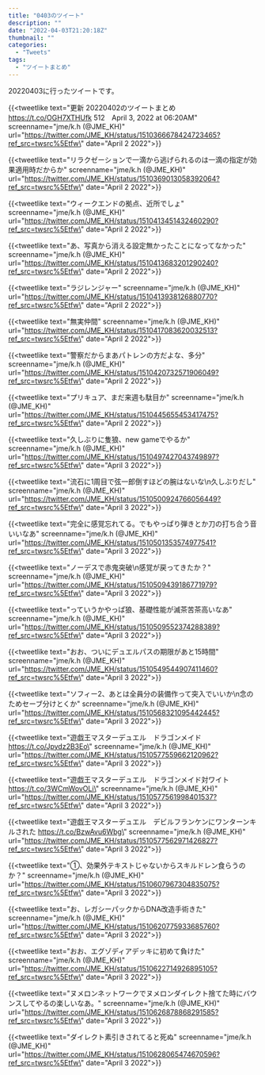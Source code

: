 ```yaml
---
title: "0403のツイート"
description: ""
date: "2022-04-03T21:20:18Z"
thumbnail: ""
categories:
  - "Tweets"
tags:
  - "ツイートまとめ"
---
```

20220403に行ったツイートです。
<!--more-->
{{<tweetlike text=\"更新 20220402のツイートまとめ https://t.co/OGH7XTHUfk 512　April 3, 2022 at 06:20AM\" screenname=\"jme/k.h (@JME_KH)\" url=\"https://twitter.com/JME_KH/status/1510366678424723465?ref_src=twsrc%5Etfw\" date=\"April 2 2022\">}}

{{<tweetlike text=\"リラクゼーションで一滴から逃げられるのは一滴の指定が効果適用時だからか\" screenname=\"jme/k.h (@JME_KH)\" url=\"https://twitter.com/JME_KH/status/1510369013058392064?ref_src=twsrc%5Etfw\" date=\"April 2 2022\">}}

{{<tweetlike text=\"ウィークエンドの拠点、近所でしょ\" screenname=\"jme/k.h (@JME_KH)\" url=\"https://twitter.com/JME_KH/status/1510413451432460290?ref_src=twsrc%5Etfw\" date=\"April 2 2022\">}}

{{<tweetlike text=\"あ、写真から消える設定無かったことになってなかった\" screenname=\"jme/k.h (@JME_KH)\" url=\"https://twitter.com/JME_KH/status/1510413683201290240?ref_src=twsrc%5Etfw\" date=\"April 2 2022\">}}

{{<tweetlike text=\"ラジレンジャー\" screenname=\"jme/k.h (@JME_KH)\" url=\"https://twitter.com/JME_KH/status/1510413938126880770?ref_src=twsrc%5Etfw\" date=\"April 2 2022\">}}

{{<tweetlike text=\"無実仲間\" screenname=\"jme/k.h (@JME_KH)\" url=\"https://twitter.com/JME_KH/status/1510417083620032513?ref_src=twsrc%5Etfw\" date=\"April 2 2022\">}}

{{<tweetlike text=\"警察だからまあパトレンの方だよな、多分\" screenname=\"jme/k.h (@JME_KH)\" url=\"https://twitter.com/JME_KH/status/1510420732571906049?ref_src=twsrc%5Etfw\" date=\"April 2 2022\">}}

{{<tweetlike text=\"プリキュア、まだ来週も駄目か\" screenname=\"jme/k.h (@JME_KH)\" url=\"https://twitter.com/JME_KH/status/1510445655453417475?ref_src=twsrc%5Etfw\" date=\"April 2 2022\">}}

{{<tweetlike text=\"久しぶりに隻狼、new gameでやるか\" screenname=\"jme/k.h (@JME_KH)\" url=\"https://twitter.com/JME_KH/status/1510497427043749897?ref_src=twsrc%5Etfw\" date=\"April 3 2022\">}}

{{<tweetlike text=\"流石に1周目で弦一郎倒すほどの腕はないな\n久しぶりだし\" screenname=\"jme/k.h (@JME_KH)\" url=\"https://twitter.com/JME_KH/status/1510500924766056449?ref_src=twsrc%5Etfw\" date=\"April 3 2022\">}}

{{<tweetlike text=\"完全に感覚忘れてる。でもやっぱり弾きとか刀の打ち合う音いいなあ\" screenname=\"jme/k.h (@JME_KH)\" url=\"https://twitter.com/JME_KH/status/1510501353574977541?ref_src=twsrc%5Etfw\" date=\"April 3 2022\">}}

{{<tweetlike text=\"ノーデスで赤鬼突破\n感覚が戻ってきたか？\" screenname=\"jme/k.h (@JME_KH)\" url=\"https://twitter.com/JME_KH/status/1510509439186771979?ref_src=twsrc%5Etfw\" date=\"April 3 2022\">}}

{{<tweetlike text=\"っていうかやっぱ狼、基礎性能が滅茶苦茶高いなあ\" screenname=\"jme/k.h (@JME_KH)\" url=\"https://twitter.com/JME_KH/status/1510509552374288389?ref_src=twsrc%5Etfw\" date=\"April 3 2022\">}}

{{<tweetlike text=\"おお、ついにデュエルパスの期限があと15時間\" screenname=\"jme/k.h (@JME_KH)\" url=\"https://twitter.com/JME_KH/status/1510549544907411460?ref_src=twsrc%5Etfw\" date=\"April 3 2022\">}}

{{<tweetlike text=\"ソフィー2、あとは全員分の装備作って突入でいいか\n念のためセーブ分けとくか\" screenname=\"jme/k.h (@JME_KH)\" url=\"https://twitter.com/JME_KH/status/1510568321095442445?ref_src=twsrc%5Etfw\" date=\"April 3 2022\">}}

{{<tweetlike text=\"遊戯王マスターデュエル　ドラゴンメイド https://t.co/Jpydz2B3Eo\" screenname=\"jme/k.h (@JME_KH)\" url=\"https://twitter.com/JME_KH/status/1510577559662120962?ref_src=twsrc%5Etfw\" date=\"April 3 2022\">}}

{{<tweetlike text=\"遊戯王マスターデュエル　ドラゴンメイド対ワイト https://t.co/3WCmWovOLi\" screenname=\"jme/k.h (@JME_KH)\" url=\"https://twitter.com/JME_KH/status/1510577561998401537?ref_src=twsrc%5Etfw\" date=\"April 3 2022\">}}

{{<tweetlike text=\"遊戯王マスターデュエル　デビルフランケンにワンターンキルされた https://t.co/BzwAvu6Wbg\" screenname=\"jme/k.h (@JME_KH)\" url=\"https://twitter.com/JME_KH/status/1510577562971426827?ref_src=twsrc%5Etfw\" date=\"April 3 2022\">}}

{{<tweetlike text=\"①、効果外テキストじゃないからスキルドレン食らうのか？\" screenname=\"jme/k.h (@JME_KH)\" url=\"https://twitter.com/JME_KH/status/1510607967304835075?ref_src=twsrc%5Etfw\" date=\"April 3 2022\">}}

{{<tweetlike text=\"お、レガシーパックからDNA改造手術きた\" screenname=\"jme/k.h (@JME_KH)\" url=\"https://twitter.com/JME_KH/status/1510620775933685760?ref_src=twsrc%5Etfw\" date=\"April 3 2022\">}}

{{<tweetlike text=\"おお、エグゾディアデッキに初めて負けた\" screenname=\"jme/k.h (@JME_KH)\" url=\"https://twitter.com/JME_KH/status/1510622714926895105?ref_src=twsrc%5Etfw\" date=\"April 3 2022\">}}

{{<tweetlike text=\"ヌメロンネットワークでヌメロンダイレクト捨てた時にバウンスしてやるの楽しいなあ。\" screenname=\"jme/k.h (@JME_KH)\" url=\"https://twitter.com/JME_KH/status/1510626878868291585?ref_src=twsrc%5Etfw\" date=\"April 3 2022\">}}

{{<tweetlike text=\"ダイレクト素引きされてると死ぬ\" screenname=\"jme/k.h (@JME_KH)\" url=\"https://twitter.com/JME_KH/status/1510628065474670596?ref_src=twsrc%5Etfw\" date=\"April 3 2022\">}}

